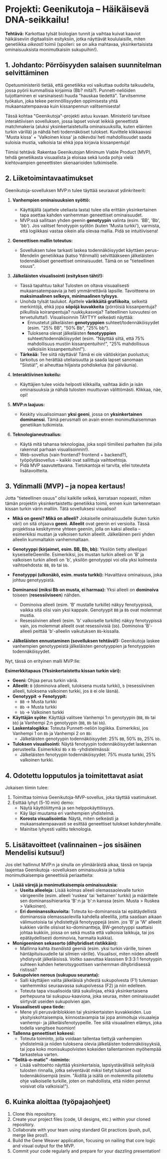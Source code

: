 # Projekti: Geenikutoja – Häikäisevä DNA-seikkailu!

**Tehtävä:** Karkottaa tylsät biologian tunnit ja vaihtaa kuivat kaaviot häikäiseviin digitaalisiin esityksiin, jotka näyttävät koululaisille, miten genetiikka *oikeasti* toimii (spoileri: se on aika mahtavaa, yksinkertaisista ominaisuuksista monimutkaisiin sukupuihin!).

## 1. Johdanto: Pörröisyyden salaisen suunnitelman selvittäminen

Opetusministeriö tietää, että genetiikka voi vaikuttaa oudolta taikuudelta, jossa pyörii kummallisia kirjaimia (Bb? mitä?). Punnett-neliöiden tuijottaminen ei varsinaisesti huuda "hauskaa tiedettä". Tarvitsemme työkalun, joka tekee perinnöllisyyden oppimisesta yhtä mukaansatempaavaa kuin kissanpennun valitsemisesta!

Tässä kohtaa "Geenikutoja"-projekti astuu kuvaan. Ministeriö tarvitsee interaktiivisen sovelluksen, jossa lapset voivat leikkiä geneettistä matchmakeria (aluksi yksinkertaistetuilla ominaisuuksilla, kuten eläinten turkin värillä) ja nähdä heti todennäköiset tulokset. Kuvittele klikkaavasi 'Musta kissa' + 'Valkoinen kissa' ja *näkeväsi* heti mahdollisuudet saada suloisia mustia, valkoisia tai ehkä jopa kirjavia kissanpentuja!

Tiimisi tehtävä: Rakentaa Geenikutojan Minimum Viable Product (MVP), tehdä genetiikasta visuaalista ja eloisaa sekä luoda pohja vielä kiehtovampien geneettisten skenaarioiden tutkimiselle.

## 2. Liiketoimintavaatimukset

Geenikutoja-sovelluksen MVP:n tulee täyttää seuraavat ydinkriteerit:

1. **Vanhempien ominaisuuksien syöttö:**
    * Käyttäjällä (ajattele uteliasta lasta) tulee olla erittäin yksinkertainen tapa asettaa kahden vanhemman geneettiset ominaisuudet.
    * MVP:ssä sallitaan yhden geenin **genotyypin** valinta (esim. 'BB', 'Bb', 'bb'). Jos valitset fenotyypin syötön (kuten 'Musta turkki'), varmista, että logiikkasi vastaa oikein alla olevaa mallia. Pidä se intuitiivisena!

2. **Geneettisen mallin toteutus:**
    * Sovelluksen tulee tarkasti laskea todennäköisyydet käyttäen perus-Mendelin genetiikkaa (katso Ydinmalli) selvittääkseen jälkeläisten todennäköiset geneettiset ominaisuudet. Tämä on se "tieteellinen osuus".

3. **Jälkeläisten visualisointi (esityksen tähti!):**
    * Tässä tapahtuu taika! Tulosten on oltava visuaalisesti mukaansatempaavia ja heti ymmärrettäviä lapsille. Tavoitteena on **maksimaalinen selkeys, minimaalinen tylsyys**.
    * Unohda tylsät taulukot. Ajattele **värikkäitä grafiikoita**, selkeitä merkintöjä, ehkä jopa **söpöjä kuvakkeita** (pörröisiä kissanpentuja? pilkullisia koiranpentuja? ruukkukasveja? Taiteellinen luovuutesi on tervetullutta!). Visualisoinnin TÄYTYY selkeästi näyttää:
        * Ennustetut jälkeläisten **genotyyppien** suhteet/todennäköisyydet (esim. "25% BB", "50% Bb", "25% bb").
        * Tuloksena olevat jälkeläisten **fenotyyppien** suhteet/todennäköisyydet (esim. "Näyttää siltä, että 75% mahdollisuus mustiin kissanpentuihin!", "25% mahdollisuus valkoisiin kissanpentuihin!").
    * **Tärkeää:** Tee siitä näyttävä! Tämä ei ole väitöskirjan puolustus; tarkoitus on herättää uteliaisuutta ja saada lapset sanomaan "Siistiä!", ei aiheuttaa hiljaista pohdiskelua (tai päiväunia).

4. **Interaktiivinen kokeilu:**
    * Käyttäjien tulee voida helposti klikkailla, vaihtaa äidin ja isän ominaisuuksia ja nähdä tulosten muuttuvan välittömästi. Klikkaa, näe, opi!

5. **MVP:n laajuus:**
    * Keskity visualisoimaan **yksi geeni**, jossa on **yksinkertainen dominanssi**. Tämä perusmalli on avain ennen monimutkaisemman genetiikan tutkimista.

6. **Teknologianeutraalius:**
    * Käytä mitä tahansa teknologiaa, joka sopii tiimillesi parhaiten (tai jolla rakennat parhaan visualisoinnin!).
    * Web-sovellus (vain frontend? frontend + backend?), työpöytäsovellus – kaikki ovat sallittuja vaihtoehtoja.
    * Pidä MVP saavutettavana. Tietokantoja ei tarvita, ellei toteuteta lisätavoitteita.

## 3. Ydinmalli (MVP) – ja nopea kertaus!

Jotta "tieteellinen osuus" olisi kaikille selkeä, kerrataan nopeasti, miten tämän projektin yksinkertaistettu genetiikka toimii, ennen kuin tarkennetaan kissan turkin värin malliin. Tätä sovelluksesi visualisoi!

* **Mikä on geeni? Mikä on alleeli?** Jokaiselle ominaisuudelle (kuten turkin väri) on sitä ohjaava **geeni**. **Alleelit** ovat geenin eri versioita. Tässä projektissa keskitymme yhteen geeniin, jolla on kaksi alleelia – esimerkiksi mustan ja valkoisen turkin alleelit. Jälkeläinen perii yhden alleelin kummaltakin vanhemmaltaan.

* **Genotyyppi (kirjaimet, esim. BB, Bb, bb):** Yksilön tietty alleelipari kyseiselleGeenille. Esimerkiksi, jos mustan turkin alleeli on 'B' ja valkoisen turkin alleeli on 'b', yksilön genotyyppi voi olla yksi kolmesta vaihtoehdosta: `BB`, `Bb` tai `bb`.

* **Fenotyyppi (ulkonäkö, esim. musta turkki):** Havaittava ominaisuus, joka johtuu genotyypistä.

* **Dominanssi (miksi Bb on musta, ei harmaa):** Yksi alleeli on **dominoiva** toiseen (**resessiiviseen**) nähden.
    * Dominoiva alleeli (esim. 'B' mustalle turkille) näkyy fenotyypissä, vaikka sitä olisi vain yksi kappale. Genotyypit `BB` ja `Bb` ovat molemmat mustia.
    * Resessiivinen alleeli (esim. 'b' valkoiselle turkille) näkyy fenotyypissä vain, jos molemmat alleelit ovat resessiivisiä (`bb`). Dominoiva 'B'-alleeli peittää 'b'-alleelin vaikutuksen `Bb`-kissalla.

* **Jälkeläisten ennustaminen (sovelluksen tehtävä!):** Geenikutoja laskee vanhempien genotyypeistä jälkeläisten genotyyppien ja fenotyyppien todennäköisyydet.

Nyt, tässä on erityinen malli MVP:lle:

**Esimerkkitapaus (Yksinkertaistettu kissan turkin väri):**

* **Geeni:** Ohjaa perus turkin väriä.
* **Alleelit:** `B` (dominoiva alleeli, tuloksena musta turkki), `b` (resessiivinen alleeli, tuloksena valkoinen turkki, jos `B` ei ole läsnä).
* **Genotyypit -> Fenotyypit:**
    * `BB` -> Musta turkki
    * `Bb` -> Musta turkki
    * `bb` -> Valkoinen turkki
* **Käyttäjän syöte:** Käyttäjä valitsee Vanhempi 1:n genotyypin (`BB`, `Bb` tai `bb`) ja Vanhempi 2:n genotyypin (`BB`, `Bb` tai `bb`).
* **Laskentalogikka:** Toteuta Punnett-neliön logiikka. Esimerkiksi, jos Vanhempi 1 on `Bb` ja Vanhempi 2 on `Bb`:
    * Jälkeläisten genotyypin todennäköisyydet: 25% `BB`, 50% `Bb`, 25% `bb`.
* **Tuloksen visualisointi:** Näytä fenotyypin todennäköisyydet laskennan perusteella. Esimerkiksi `Bb` x `Bb` -yhdistelmässä:
    * Jälkeläisten fenotyypin todennäköisyydet: 75% musta turkki, 25% valkoinen turkki.

## 4. Odotettu lopputulos ja toimitettavat asiat

Jokaisen tiimin tulee:

1. Toimittaa toimiva Geenikutoja-MVP-sovellus, joka täyttää vaatimukset.
2. Esittää lyhyt (5-10 min) demo:
    * Näytä käyttöliittymä ja sen helppokäyttöisyys.
    * Käy läpi muutama eri vanhempien yhdistelmä.
    * **Korosta visualisointia:** Näytä, miten selkeästi ja mukaansatempaavasti se esittää geneettiset tulokset kohderyhmälle.
    * Mainitse lyhyesti valittu teknologia.

## 5. Lisätavoitteet (valinnainen – jos sisäinen Mendelisi kutsuu!)

Jos olet hallinnut MVP:n ja sinulla on ylimääräistä aikaa, tässä on tapoja laajentaa Geenikutoja -sovelluksen ominaisuuksia ja tutkia monimutkaisempia geneettisiä periaatteita:

* **Lisää värejä ja monimutkaisempia ominaisuuksia:**
    * **Useita alleeleja:** Lisää kolmas alleeli olemassaolevalle turkin värigeenille (esim. alleeli 'ruskea' tai 'keltainen' turkki) ja määrittele sen dominanssihierarkia 'B':n ja 'b':n kanssa (esim. Musta > Ruskea > Valkoinen).
    * **Eri dominanssikuvioita:** Toteuta ko-dominanssia tai epätäydellistä dominanssia olemassaolevilla kahdella alleelilla, jotta saadaan aikaan välimuotoisia tai yhdistettyjä fenotyyppejä (esim. jos 'B' ja 'W' alleelit kukkien värille olisivat ko-dominantteja, BW-genotyyppi saattaisi johtaa kukkiin, joissa on sekä mustia että valkoisia laikkuja, tai jos epätäydellisesti dominoivia, harmaita kukkia).
* **Monigeeninen sekasorto (dihybridiset ristikkäin):**
    * Mallinna kahta *itsenäistä* geeniä (esim. yksi turkin värille, toinen häntäpituisuudelle tai silmien värille). Visualisoi, miten niiden alleelit yhdistyvät jälkeläisissä. Voitko saavuttaa klassisen 9:3:3:1 fenotyypin suhteen kahden heterotsygoottisen vanhemman dihybridisessä ristissä?
* **Sukupolvien nerous (sukupuu seuranta):**
    * Salli käyttäjien valita jälkeläisiä yhdestä sukupolvesta (F1) tulemaan vanhemmiksi seuraavassa sukupolvessa (F2) ja niin edelleen.
    * Toteuta tapa visualisoida tätä sukulinjaa, ehkä yksinkertaisena perhepuuna tai sukupuu-kaaviona, joka seuraa, miten ominaisuudet siirtyvät useiden sukupolvien ajan.
* **Visuaalisesti upea tiede:**
    * Mene yli perusväriblokkien tai yksinkertaisten kuvakkeiden. Luo yksityiskohtaisempia, kiinnostavampia tai jopa animoituja visuaaleja vanhempi- ja jälkeläisfenotyypeille. Tee siitä visuaalinen elämys, joka todella vangitsee huomion!
* **Tallenna geneettiset kokeesi:**
    * Toteuta toiminto, jolla voidaan tallentaa tiettyjä vanhempien yhdistelmiä ja niiden tuloksena olevia jälkeläisten todennäköisyyksiä, tai jopa koko monisukupolvisten kokeiden tallentaminen myöhempää tarkastelua varten.
* **"Selitä-o-matic" -toiminto:**
    * Lisää vaihtoehto näyttää yksinkertaisia, lapsiystävällisiä selityksiä tulosten rinnalla, jotka selventävät *miksi* tietyt tulokset ovat todennäköisempiä (esim. "Äidillä ja isällä on molemmilla piilotettu ohje valkoiselle turkille, joten on mahdollista, että niiden pennut voisivat olla valkoisia!").

## 6. Kuinka aloittaa (työpajaohjeet)

1.  Clone this repository.
2.  Create your project files (code, UI designs, etc.) within your cloned repository.
3.  Collaborate with your team using standard Git practices (push, pull, merge like pros!).
4.  Build the Gene Weaver application, focusing on nailing that core logic and visual output for the MVP.
5.  Commit your code regularly and prepare for your dazzling presentation!